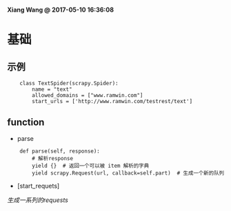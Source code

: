 #### Xiang Wang @ 2017-05-10 16:36:08

# 基础

## 示例
```
    class TextSpider(scrapy.Spider):
        name = "text"
        allowed_domains = ["www.ramwin.com"]
        start_urls = ['http://www.ramwin.com/testrest/text']

```

## function
* parse
```
    def parse(self, response):
        # 解析response
        yield {}  # 返回一个可以被 item 解析的字典
        yield scrapy.Request(url, callback=self.part)  # 生成一个新的队列
```

* [start\_requets]  

*生成一系列的requests*
```
    
```
